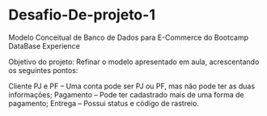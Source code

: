 # Desafio-De-projeto-1
Modelo Conceitual de Banco de Dados para E-Commerce do Bootcamp DataBase Experience


Objetivo do projeto:
  Refinar o modelo apresentado  em aula, acrescentando os seguintes pontos:

  Cliente PJ e PF – Uma conta pode ser PJ ou PF, mas não pode ter as duas informações;
  Pagamento – Pode ter cadastrado mais de uma forma de pagamento;
  Entrega – Possui status e código de rastreio.
